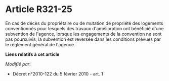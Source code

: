 # Article R321-25

En cas de décès du propriétaire ou de mutation de propriété des logements conventionnés pour lesquels des travaux
d'amélioration ont bénéficié d'une subvention de l'agence, lorsque les engagements de la convention ne sont pas poursuivis,
la subvention est reversée dans les conditions prévues par le règlement général de l'agence.

**Liens relatifs à cet article**

_Modifié par_:

  - Décret n°2010-122 du 5 février 2010 - art. 1
